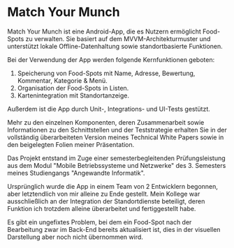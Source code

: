 # Match Your Munch

Match Your Munch ist eine Android-App, die es Nutzern ermöglicht Food-Spots zu verwalten.
Sie basiert auf dem MVVM-Architekturmuster und unterstützt lokale Offline-Datenhaltung sowie standortbasierte Funktionen.

Bei der Verwendung der App werden folgende Kernfunktionen geboten:

1. Speicherung von Food-Spots mit Name, Adresse, Bewertung, Kommentar, Kategorie & Menü.
2. Organisation der Food-Spots in Listen.
3. Kartenintegration mit Standortanzeige.

Außerdem ist die App durch Unit-, Integrations- und UI-Tests gestützt.

Mehr zu den einzelnen Komponenten, deren Zusammenarbeit sowie Informationen zu den Schnittstellen und der Teststrategie erhalten Sie in der vollständig überarbeiteten Version meines Technical White Papers sowie in den beigelegten Folien meiner Präsentation.



Das Projekt entstand im Zuge einer semesterbegleitenden Prüfungsleistung aus dem Modul "Mobile Betriebssysteme und Netzwerke" des 3. Semesters meines Studiengangs "Angewandte Informatik".

Ursprünglich wurde die App in einem Team von 2 Entwicklern begonnen, aber letztendlich von mir alleine zu Ende gestellt.
Mein Kollege war ausschließlich an der Integration der Standortdienste beteiligt, deren Funktion ich trotzdem alleine überarbeitet und fertiggestellt habe.

Es gibt ein ungefixtes Problem, bei dem ein Food-Spot nach der Bearbeitung zwar im Back-End bereits aktualisiert ist, dies in der visuellen Darstellung aber noch nicht übernommen wird.
